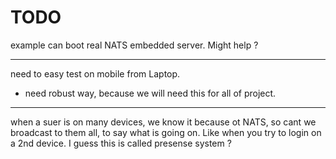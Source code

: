 # TODO

example can boot real NATS embedded server. Might help ?

---

need to easy test on mobile from Laptop. 

- need robust way, because we will need this for all of project.

---

when a suer is on many devices, we know it because ot NATS, so cant we broadcast to them all, to say what is going on. Like when you try to login on a 2nd device. I guess this is called presense system ? 